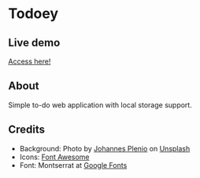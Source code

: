 # Todoey

## Live demo

[Access here!](about:blank)

## About

Simple to-do web application with local storage support.

## Credits

- Background: Photo by [Johannes Plenio](https://unsplash.com/photos/forest-heat-by-sunbeam-RwHv7LgeC7s) on [Unsplash](https://unsplash.com/)
- Icons: [Font Awesome](https://fontawesome.com/)
- Font: Montserrat at [Google Fonts](https://fonts.google.com/specimen/Montserrat)
